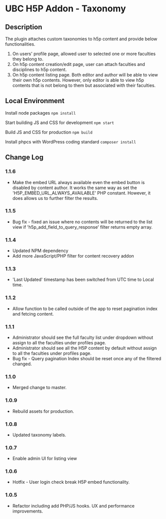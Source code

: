 # UBC H5P Addon - Taxonomy

## Description
The plugin attaches custom taxonomies to h5p content and provide below functionalities.
1. On users' profile page, allowed user to selected one or more faculties they belong to.
2. On h5p content creation/edit page, user can attach faculties and disciplines to h5p content.
3. On h5p content listing page. Both editor and author will be able to view their own h5p contents. However, only editor is able to view h5p contents that is not belong to them but associated with their faculties.

## Local Environment
Install node packages
`npm install`

Start building JS and CSS for development
`npm start`

Build JS and CSS for production
`npm build`

Install phpcs with WordPress coding standard
`composer install`

## Change Log

### 1.1.6
- Make the embed URL always available even the embed button is disabled by content author. It works the same way as set the 'H5P_EMBED_URL_ALWAYS_AVAILABLE' PHP constant. However, it does allows us to further filter the results.

### 1.1.5
- Bug fix - fixed an issue where no contents will be returned to the list view if 'h5p_add_field_to_query_response' filter returns empty array.

### 1.1.4
- Updated NPM dependency
- Add more JavaScript/PHP filter for content recovery addon

### 1.1.3
- 'Last Updated' timestamp has been switched from UTC time to Local time.

### 1.1.2
- Allow function to be called outside of the app to reset pagination index and fetcing content.

### 1.1.1
- Administrator should see the full faculty list under dropdown without assign to all the faculties under profiles page.
- Administrator should see all the H5P content by default without assign to all the faculties under profiles page.
- Bug fix - Query pagination Index should be reset once any of the filtered changed.

### 1.1.0
- Merged change to master.

### 1.0.9
- Rebuild assets for production.

### 1.0.8
- Updated taxonomy labels.

### 1.0.7
- Enable admin UI for listing view

### 1.0.6
- Hotfix - User login check break H5P embed functionality.

### 1.0.5
- Refactor including add PHP/JS hooks. UX and performance improvements.